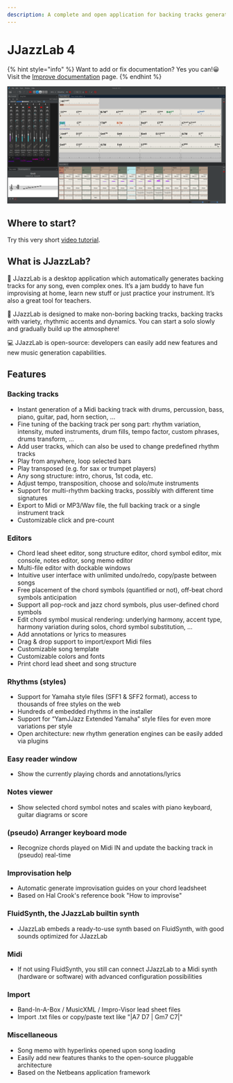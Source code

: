 ```yaml
---
description: A complete and open application for backing tracks generation.
---
```


# JJazzLab 4

{% hint style="info" %}
Want to add or fix documentation? Yes you can!😀 Visit the [Improve documentation](contribute/improve-doc.md) page.
{% endhint %}

![JJazzlab 4](.gitbook/assets/JJazzLab4-full1.png)

## Where to start?

Try this very short [video tutorial](video-tutorials.md#for-starters).

## What is JJazzLab?

🎵 JJazzLab is a desktop application which automatically generates backing tracks for any song, even complex ones. It’s a jam buddy to have fun improvising at home, learn new stuff or just practice your instrument. It’s also a great tool for teachers.

🎷 JJazzLab is designed to make non-boring backing tracks, backing tracks with variety, rhythmic accents and dynamics. You can start a solo slowly and gradually build up the atmosphere!

💻 JJazzLab is open-source:  developers can easily add new features and new music generation capabilities.

## Features

### Backing tracks

* Instant generation of a Midi backing track with drums, percussion, bass, piano, guitar, pad, horn section, …
* Fine tuning of the backing track per song part: rhythm variation, intensity, muted instruments, drum fills, tempo factor, custom phrases, drums transform, …
* Add user tracks, which can also be used to change predefined rhythm tracks
* Play from anywhere, loop selected bars
* Play transposed (e.g. for sax or trumpet players)
* Any song structure: intro, chorus, 1st coda, etc.
* Adjust tempo, transposition, choose and solo/mute instruments
* Support for multi-rhythm backing tracks, possibly with different time signatures
* Export to Midi or MP3/Wav file, the full backing track or a single instrument track
* Customizable click and pre-count

### Editors

* Chord lead sheet editor, song structure editor, chord symbol editor, mix console, notes editor, song memo editor
* Multi-file editor with dockable windows
* Intuitive user interface with unlimited undo/redo, copy/paste between songs
* Free placement of the chord symbols (quantified or not), off-beat chord symbols anticipation
* Support all pop-rock and jazz chord symbols, plus user-defined chord symbols
* Edit chord symbol musical rendering: underlying harmony, accent type, harmony variation during solos, chord symbol substitution, …
* Add annotations or lyrics to measures
* Drag & drop support to import/export Midi files
* Customizable song template
* Customizable colors and fonts
* Print chord lead sheet and song structure

### Rhythms (styles)

* Support for Yamaha style files (SFF1 & SFF2 format), access to thousands of free styles on the web
* Hundreds of embedded rhythms in the installer
* Support for “YamJJazz Extended Yamaha" style files for even more variations per style
* Open architecture: new rhythm generation engines can be easily added via plugins

### Easy reader window

* Show the currently playing chords and annotations/lyrics

### Notes viewer

* Show selected chord symbol notes and scales with piano keyboard, guitar diagrams or score&#x20;

### (pseudo) Arranger keyboard mode

* Recognize chords played on Midi IN and update the backing track in (pseudo) real-time

### Improvisation help

* Automatic generate improvisation guides on your chord leadsheet
* Based on Hal Crook's reference book "How to improvise"

### FluidSynth, the JJazzLab builtin synth

* JJazzLab embeds a ready-to-use synth based on FluidSynth, with good sounds optimized for JJazzLab

### Midi

* If not using FluidSynth, you still can connect JJazzLab to a Midi synth (hardware or software) with advanced configuration possibilities

### Import

* Band-In-A-Box / MusicXML / Impro-Visor lead sheet files
* Import .txt files or copy/paste text like "|A7 D7 | Gm7 C7|"

### Miscellaneous

* Song memo with hyperlinks opened upon song loading
* Easily add new features thanks to the open-source pluggable architecture
* Based on the Netbeans application framework

